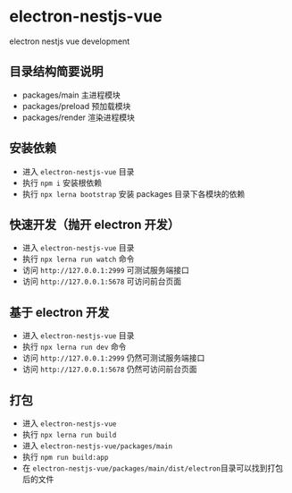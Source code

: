 # electron-nestjs-vue

electron nestjs vue development

## 目录结构简要说明

- packages/main 主进程模块
- packages/preload 预加载模块
- packages/render 渲染进程模块

## 安装依赖

- 进入 `electron-nestjs-vue` 目录
- 执行 `npm i` 安装根依赖
- 执行 `npx lerna bootstrap` 安装 packages 目录下各模块的依赖

## 快速开发（抛开 electron 开发）

- 进入 `electron-nestjs-vue` 目录
- 执行 `npx lerna run watch` 命令
- 访问 `http://127.0.0.1:2999` 可测试服务端接口
- 访问 `http://127.0.0.1:5678` 可访问前台页面

## 基于 electron 开发

- 进入 `electron-nestjs-vue` 目录
- 执行 `npx lerna run dev` 命令
- 访问 `http://127.0.0.1:2999` 仍然可测试服务端接口
- 访问 `http://127.0.0.1:5678` 仍然可访问前台页面

## 打包

- 进入 `electron-nestjs-vue`
- 执行 `npx lerna run build`
- 进入 `electron-nestjs-vue/packages/main`
- 执行 `npm run build:app`
- 在 `electron-nestjs-vue/packages/main/dist/electron`目录可以找到打包后的文件
